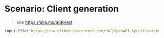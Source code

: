 # Scenario: Client generation

> see https://aka.ms/autorest

``` yaml 
input-file: https://raw.githubusercontent.com/OAI/OpenAPI-Specification/80fd1186608a4fa549ca797e74eb44c2b386df75/examples/v3.0/petstore.yaml

```
